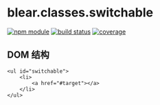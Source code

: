 # blear.classes.switchable

[![npm module][npm-img]][npm-url]
[![build status][travis-img]][travis-url]
[![coverage][coveralls-img]][coveralls-url]

[travis-img]: https://img.shields.io/travis/blearjs/blear.classes.switchable/master.svg?style=flat-square
[travis-url]: https://travis-ci.org/blearjs/blear.classes.switchable

[npm-img]: https://img.shields.io/npm/v/blear.classes.switchable.svg?style=flat-square
[npm-url]: https://www.npmjs.com/package/blear.classes.switchable

[coveralls-img]: https://img.shields.io/coveralls/blearjs/blear.classes.switchable/master.svg?style=flat-square
[coveralls-url]: https://coveralls.io/github/blearjs/blear.classes.switchable?branch=master


## DOM 结构
```
<ul id="switchable">
    <li>
        <a href="#target"></a>
    </li>
</ul>
```

